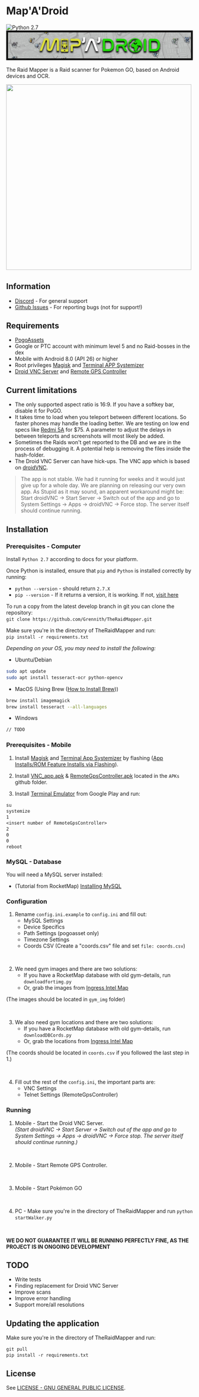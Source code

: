 # Map'A'Droid
![Python 2.7](https://img.shields.io/badge/python-2.7-blue.svg)  
![MAD-Banner](https://raw.githubusercontent.com/OfficialWiddin/TheRaidMapper/patch-1/examples/banner_small_web.png)

The Raid Mapper is a Raid scanner for Pokemon GO, based on Android devices and OCR.  

<img src="https://raw.githubusercontent.com/Grennith/TheRaidMapper/master/examples/example_map.PNG" width="500" height="500">

## Information
*  [Discord](https://discord.gg/MC3vAH9) - For general support  
*  [Github Issues](https://github.com/Grennith/TheRaidMapper/issues) - For reporting bugs (not for support!)  

## Requirements  
* [PogoAssets](https://github.com/ZeChrales/PogoAssets)  
* Google or PTC account with minimum level 5 and no Raid-bosses in the dex  
* Mobile with Android 8.0 (API 26) or higher
* Root privileges [Magisk](https://forum.xda-developers.com/apps/magisk/official-magisk-v7-universal-systemless-t3473445) and [Terminal APP Systemizer](https://forum.xda-developers.com/apps/magisk/module-terminal-app-systemizer-ui-t3585851)  
*  [Droid VNC Server](https://github.com/Grennith/TheRaidMapper/blob/master/APKs/VNC_app.apk) and [Remote GPS Controller](https://github.com/Grennith/TheRaidMapper/blob/master/APKs/RemoteGpsController.apk)  

## Current limitations
* The only supported aspect ratio is 16:9. If you have a softkey bar, disable it for PoGO.  
* It takes time to load when you teleport between different locations. So faster phones may handle the loading better. We are testing on low end specs like [Redmi 5A](https://www.mi.com/in/redmi-5a/) for $75. A parameter to adjust the delays in between teleports and screenshots will most likely be added.   
* Sometimes the Raids won't get reported to the DB and we are in the process of debugging it. A potential help is removing the files inside the hash-folder.  
* The Droid VNC Server can have hick-ups. The VNC app which is based on [droidVNC](https://github.com/oNaiPs/droidVncServer).
> The app is not stable. We had it running for weeks and it would just give up for a whole day. We are planning on releasing our very own app. As Stupid as it may sound, an apparent workaround might be: Start droidVNC -> Start Server -> Switch out of the app and go to System Settings -> Apps -> droidVNC -> Force stop. The server itself should continue running.

## Installation
### Prerequisites - Computer
Install `Python 2.7` according to docs for your platform.  

Once Python is installed, ensure that `pip` and `Python` is installed correctly by running:  
* `python --version` - should return `2.7.X`  
* `pip --version` - If it returns a version, it is working. If not, [visit here](https://packaging.python.org/tutorials/installing-packages/#ensure-you-can-run-pip-from-the-command-line)  


To run a copy from the latest develop branch in git you can clone the repository:  
`git clone https://github.com/Grennith/TheRaidMapper.git`  

Make sure you're in the directory of TheRaidMapper and run:  
`pip install -r requirements.txt`

*Depending on your OS, you may need to install the following:*
* Ubuntu/Debian
```bash
sudo apt update
sudo apt install tesseract-ocr python-opencv
```
* MacOS (Using Brew ([How to Install Brew](https://brew.sh/)))
```bash
brew install imagemagick
brew install tesseract --all-languages
```
* Windows
```bash
// TODO
```
### Prerequisites - Mobile
1. Install [Magisk](https://forum.xda-developers.com/apps/magisk/official-magisk-v7-universal-systemless-t3473445) and [Terminal App Systemizer](https://forum.xda-developers.com/apps/magisk/module-terminal-app-systemizer-ui-t3585851) by flashing ([App Installs/ROM Feature Installs via Flashing](https://forum.xda-developers.com/wiki/Flashing_Guide_-_Android)).  

2. Install [VNC_app.apk](https://github.com/Grennith/TheRaidMapper/blob/master/APKs/VNC_app.apk) & [RemoteGpsController.apk](https://github.com/Grennith/TheRaidMapper/blob/master/APKs/RemoteGpsController.apk) located in the `APKs` github folder.

3. Install [Terminal Emulator](https://play.google.com/store/apps/details?id=jackpal.androidterm&hl=en) from Google Play and run:
```
su
systemize
1
<insert number of RemoteGpsController>
2
0
0
reboot
```

### MySQL - Database  
You will need a MySQL server installed:  
* (Tutorial from RocketMap) [Installing MySQL](https://rocketmap.readthedocs.io/en/develop/basic-install/mysql.html) 

### Configuration
1. Rename `config.ini.example` to `config.ini` and fill out:  
    - MySQL Settings  
    - Device Specifics  
    - Path Settings (pogoasset only)  
    - Timezone Settings  
    - Coords CSV (Create a "coords.csv" file and set `file: coords.csv`)  

</br>

2) We need gym images and there are two solutions:  
    - If you have a RocketMap database with old gym-details, run `downloadfortimg.py`  
    - Or, grab the images from [Ingress Intel Map](https://www.ingress.com/intel)  

(The images should be located in `gym_img` folder)

</br> 

3) We also need gym locations and there are two solutions:
    - If you have a RocketMap database with old gym-details, run `downloadDBCords.py`  
    - Or, grab the locations from [Ingress Intel Map](https://www.ingress.com/intel)  

(The coords should be located in `coords.csv` if you followed the last step in 1.)

</br>

4) Fill out the rest of the `config.ini`, the important parts are:  
    - VNC Settings
    - Telnet Settings (RemoteGpsController)

### Running
1. Mobile - Start the Droid VNC Server.  
*(Start droidVNC -> Start Server -> Switch out of the app and go to System Settings -> Apps -> droidVNC -> Force stop. The server itself should continue running.)*

</br>

2. Mobile - Start Remote GPS Controller.

</br>

3. Mobile - Start Pokémon GO

</br>

4. PC - Make sure you're in the directory of TheRaidMapper and run `python startWalker.py`

<br>

**WE DO NOT GUARANTEE IT WILL BE RUNNING PERFECTLY FINE, AS THE PROJECT IS IN ONGOING DEVELOPMENT**

## TODO
* Write tests  
* Finding replacement for Droid VNC Server  
* Improve scans  
* Improve error handling  
* Support more/all resolutions  

## Updating the application
Make sure you're in the directory of TheRaidMapper and run:  
```
git pull
pip install -r requirements.txt 
```

License
----

See [LICENSE - GNU GENERAL PUBLIC LICENSE](https://github.com/Grennith/TheRaidMapper/blob/master/LICENSE).
